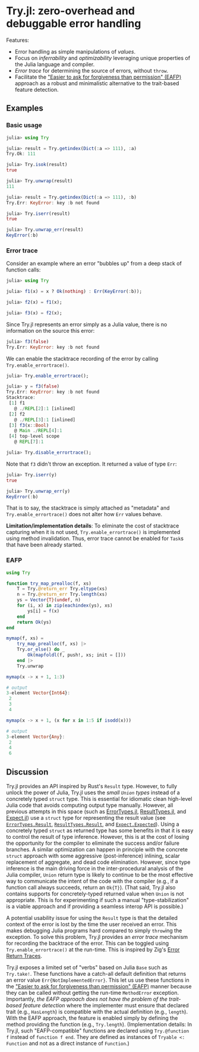 # Try.jl: zero-overhead and debuggable error handling

Features:

* Error handling as simple manipulations of *values*.
* Focus on *inferrability* and *optimizability* leveraging unique properties of
  the Julia language and compiler.
* *Error trace* for determining the source of errors, without `throw`.
* Facilitate the ["Easier to ask for forgiveness than permission"
  (EAFP)](https://docs.python.org/3/glossary.html#term-EAFP) approach as a
  robust and minimalistic alternative to the trait-based feature detection.

## Examples

### Basic usage

```julia
julia> using Try

julia> result = Try.getindex(Dict(:a => 111), :a)
Try.Ok: 111

julia> Try.isok(result)
true

julia> Try.unwrap(result)
111

julia> result = Try.getindex(Dict(:a => 111), :b)
Try.Err: KeyError: key :b not found

julia> Try.iserr(result)
true

julia> Try.unwrap_err(result)
KeyError(:b)
```

### Error trace

Consider an example where an error "bubbles up" from a deep stack of function
calls:

```JULIA
julia> using Try

julia> f1(x) = x ? Ok(nothing) : Err(KeyError(:b));

julia> f2(x) = f1(x);

julia> f3(x) = f2(x);
```

Since Try.jl represents an error simply as a Julia value, there is no
information on the source this error:

```JULIA
julia> f3(false)
Try.Err: KeyError: key :b not found
```

We can enable the stacktrace recording of the error by calling 
`Try.enable_errortrace()`.

```JULIA
julia> Try.enable_errortrace();

julia> y = f3(false)
Try.Err: KeyError: key :b not found
Stacktrace:
 [1] f1
   @ ./REPL[2]:1 [inlined]
 [2] f2
   @ ./REPL[3]:1 [inlined]
 [3] f3(x::Bool)
   @ Main ./REPL[4]:1
 [4] top-level scope
   @ REPL[7]:1

julia> Try.disable_errortrace();
```

Note that `f3` didn't throw an exception. It returned a value of type `Err`:

```JULIA
julia> Try.iserr(y)
true

julia> Try.unwrap_err(y)
KeyError(:b)
```

That is to say, the stacktrace is simply attached as "metadata" and
`Try.enable_errortrace()` does not alter how `Err` values behave.

**Limitation/implementation details**: To eliminate the cost of stacktrace
capturing when it is not used, `Try.enable_errortrace()` is implemented using
method invalidation. Thus, error trace cannot be enabled for `Task`s that have
been already started.

### EAFP

```julia
using Try

function try_map_prealloc(f, xs)
    T = Try.@return_err Try.eltype(xs)
    n = Try.@return_err Try.length(xs)
    ys = Vector{T}(undef, n)
    for (i, x) in zip(eachindex(ys), xs)
        ys[i] = f(x)
    end
    return Ok(ys)
end

mymap(f, xs) =
    try_map_prealloc(f, xs) |>
    Try.or_else() do _
        Ok(mapfoldl(f, push!, xs; init = []))
    end |>
    Try.unwrap

mymap(x -> x + 1, 1:3)

# output
3-element Vector{Int64}:
 2
 3
 4
```

```julia
mymap(x -> x + 1, (x for x in 1:5 if isodd(x)))

# output
3-element Vector{Any}:
 2
 4
 6
```

## Discussion

Try.jl provides an API inspired by Rust's `Result` type.  However, to fully
unlock the power of Julia, Try.jl uses the *small `Union` types* instead of a
concretely typed `struct` type.  This is essential for idiomatic clean
high-level Julia code that avoids computing output type manually.  However, all
previous attempts in this space (such as
[ErrorTypes.jl](https://github.com/jakobnissen/ErrorTypes.jl),
[ResultTypes.jl](https://github.com/iamed2/ResultTypes.jl), and
[Expect.jl](https://github.com/KristofferC/Expect.jl)) use a `struct` type for
representing the result value (see
[`ErrorTypes.Result`](https://github.com/jakobnissen/ErrorTypes.jl/blob/c3a7d529716ebfa3ee956049f77f606b6c00700b/src/ErrorTypes.jl#L45-L47),
[`ResultTypes.Result`](https://github.com/iamed2/ResultTypes.jl/blob/42ebadf4d859964efa36ebccbeed3d5b65f3e9d9/src/ResultTypes.jl#L5-L8),
and
[`Expect.Expected`](https://github.com/KristofferC/Expect.jl/blob/6834049306c2b53c1666cbed504655e36b56e3b4/src/Expect.jl#L6-L9)).
Using a concretely typed `struct` as returned type has some benefits in that it
is easy to control the result of type inference.  However, this is at the cost
of losing the opportunity for the compiler to eliminate the success and/or
failure branches.  A similar optimization can happen in principle with the
concrete `struct` approach with some aggressive (post-inference) inlining,
scalar replacement of aggregate, and dead code elimination.  However, since type
inference is the main driving force in the inter-procedural analysis of the
Julia compiler, `Union` return type is likely to continue to be the most
effective way to communicate the intent of the code with the compiler (e.g., if
a function call always succeeds, return an `Ok{T}`).  (That said, Try.jl also
contains supports for concretely-typed returned value when `Union` is not
appropriate. This is for experimenting if such a manual "type-stabilization" is
a viable approach and if providing a seamless interop API is possible.)

A potential usability issue for using the `Result` type is that the detailed
context of the error is lost by the time the user received an error.  This makes
debugging Julia programs hard compared to simply `throw`ing the exception.  To
solve this problem, Try.jl provides an *error trace* mechanism for recording the
backtrace of the error.  This can be toggled using `Try.enable_errortrace()` at
the run-time.  This is inspired by Zig's [Error Return
Traces](https://ziglang.org/documentation/master/#Error-Return-Traces).

Try.jl exposes a limited set of "verbs" based on Julia `Base` such as
`Try.take!`.  These functions have a catch-all default definition that returns
an error value `Err{NotImplementedError}`.  This let us use these functions in
the ["Easier to ask for forgiveness than permission"
(EAFP)](https://docs.python.org/3/glossary.html#term-EAFP) manner because they
can be called without getting the run-time `MethodError` exception.
Importantly, *the EAFP approach does not have the problem of the trait-based
feature detection* where the implementer must ensure that declared trait (e.g.,
`HasLength`) is compatible with the actual definition (e.g., `length`).  With
the EAFP approach, the feature is enabled simply by defining the method
providing the function (e.g., `Try.length`).  (Implementation details: In
Try.jl, such "EAFP-compatible" functions are declared using `Try.@function f`
instead of `function f end`.  They are defined as instances of `Tryable <:
Function` and not as a direct instance of `Function`.)
